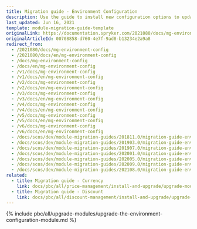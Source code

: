 ```yaml
---
title: Migration guide - Environment Configuration
description: Use the guide to install new configuration options to update project implementations for Spryker compatibility.
last_updated: Jun 16, 2021
template: module-migration-guide-template
originalLink: https://documentation.spryker.com/2021080/docs/mg-environment-config
originalArticleId: 00708858-d760-4e7f-9ad8-b13234e2a9a8
redirect_from:
  - /2021080/docs/mg-environment-config
  - /2021080/docs/en/mg-environment-config
  - /docs/mg-environment-config
  - /docs/en/mg-environment-config
  - /v1/docs/mg-environment-config
  - /v1/docs/en/mg-environment-config
  - /v2/docs/mg-environment-config
  - /v2/docs/en/mg-environment-config
  - /v3/docs/mg-environment-config
  - /v3/docs/en/mg-environment-config
  - /v4/docs/mg-environment-config
  - /v4/docs/en/mg-environment-config
  - /v5/docs/mg-environment-config
  - /v5/docs/en/mg-environment-config
  - /v6/docs/mg-environment-config
  - /v6/docs/en/mg-environment-config
  - /docs/scos/dev/module-migration-guides/201811.0/migration-guide-environment-configuration.html
  - /docs/scos/dev/module-migration-guides/201903.0/migration-guide-environment-configuration.html
  - /docs/scos/dev/module-migration-guides/201907.0/migration-guide-environment-configuration.html
  - /docs/scos/dev/module-migration-guides/202001.0/migration-guide-environment-configuration.html
  - /docs/scos/dev/module-migration-guides/202005.0/migration-guide-environment-configuration.html
  - /docs/scos/dev/module-migration-guides/202009.0/migration-guide-environment-configuration.html
  - /docs/scos/dev/module-migration-guides/202108.0/migration-guide-environment-configuration.html
related:
  - title: Migration guide - Currency
    link: docs/pbc/all/price-management/install-and-upgrade/upgrade-modules/upgrade-the-currency-module.html
  - title: Migration guide - Discount
    link: docs/pbc/all/discount-management/install-and-upgrade/upgrade-the-discount-module.html
---
```


{% include pbc/all/upgrade-modules/upgrade-the-environment-configuration-module.md %} <!-- To edit, see /_includes/pbc/all/upgrade-modules/upgrade-the-environment-configuration-module.md -->
